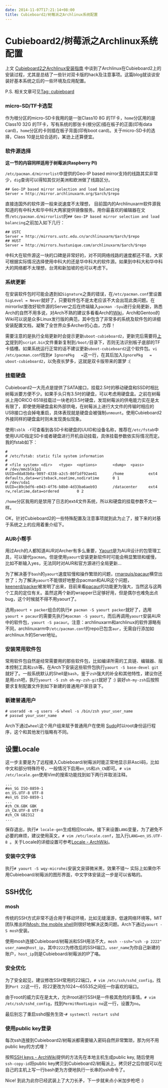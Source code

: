 ```yaml
---
date: 2014-11-07T17:21:14+08:00
title: Cubieboard2/树莓派之Archlinux系统配置
---
```


# Cubieboard2/树莓派之Archlinux系统配置

上文 [Cubieboard2之Archlinux安装指南](http://blog.billryan.me/posts/2014/11/Cubieboard2-Archlinux-install.html) 中谈到了Archlinux在Cubieboard2上的安装过程，尤其是总结了一些针对双卡版的hack及注意事项。这篇blog就谈谈安装好基本系统之后的一些环境及应用配置。

P.S. 相关文章可见[Tag: cubieboard](http://blog.billryan.me/tags/cubieboard/)
<!--more-->
### micro-SD/TF卡选型  

作为根分区的micro-SD卡我用的是一张Class10 8G 的TF卡，`home`分区用的是Class10 32G 的TF卡，写有系统的那张卡(根分区)插在板子的正面(印有data card)，`home`分区的卡则插在板子背面(印有boot card)。关于micro-SD卡的选择，Class 10是比较合适的，某逊上还算便宜。

### 软件源选择  

**这一节的内容同样适用于树莓派(Raspberry PI)**  

`/etc/pacman.d/mirrorlist`中提供的Geo-IP based mirror支持的线路其实非常少，`dig`查询可以得知其仅对美洲和欧洲做了线路区分。

```
## Geo-IP based mirror selection and load balancing
Server = http://mirror.archlinuxarm.org/$arch/$repo
```

直接连国外的软件源一般来说速度不太理想，
目前国内的Archlinuxarm软件源我知道的有中科大和华中科大两家提供镜像服务。用你最喜欢的编辑器在文件`/etc/pacman.d/mirrorlist`的`## Geo-IP based mirror selection and load balancing`之前加入如下几行：  

```
## USTC  
Server = http://mirrors.ustc.edu.cn/archlinuxarm/$arch/$repo
## HUST
Server = http://mirrors.hustunique.com/archlinuxarm/$arch/$repo
```

中科大在软件源这一块的口碑是非常好的，对不同网络线路的速度都还不错，大家可根据实际情况选择使用中科大的还是华中科大的软件源。如果到中科大和华中科大的网络都不太理想，台湾和新加坡的也可以考虑下。  

### 系统更新

在安装软件包时可能会遇到如`Signature`之类的错误，在`/etc/pacman.conf`里设置`SigLevel = Never`就好了，只要软件包不是太老应该不大会出现此类问题。在mirrorlist里改好软件源的Server之后在终端输入`pacman -Syu`进行全局更新，熟悉Arch的自然不用多说，对Arch不熟的建议多看看Arch的[Wiki](https://wiki.archlinux.org/)，Arch和Gentoo的Wiki可以说是众多Linux发行版的典范，其中包含了非常多的系统及软件包的详细安装配置文档，凝聚了全世界众多Archer的心血，力荐！

需要注意的是执行全局更新时会提示更新`uboot-cubieboard2`，更新完后需要将[上文](http://blog.billryan.me/posts/2014/11/Cubieboard2-Archlinux-install.html)提到的`script.bin`文件重新复制到`/boot/`目录下，否则无法识别板子底部的TF卡插槽。如果系统运行正常的话不建议更新`uboot-cubieboard2`这个软件包。`vi /etc/pacman.conf`找到`# IgnorePkg   =`这一行，在其后加入`IgnorePkg   = uboot-cubieboard2`，以免夜长梦多，这就是双卡版带来的噩梦 :(   

### 挂载硬盘  

Cubieboard2一大亮点是提供了SATA接口，挂载2.5吋的移动硬盘和SSD时相比树莓派要方便不少。如果手头只有3.5吋的硬盘，可以考虑用硬盘盒。之前在树莓派上用ORICO 6518挂载过一块老的3.5吋硬盘，发现树莓派的供电能力实在是太有限了，即使使用硬盘盒和外部供电，在树莓派上进行大文件的传输时相应的USB接口也会掉电重启，具体表现就是硬盘会被强制`unmount`。使用Cubieboard2外接同样的硬盘盒时则未发现类似现象。

使用`lsblk -f`可查看到各SD卡和硬盘的UUID和设备名称，推荐在`/etc/fstab`中使用UUID指定SD卡或者硬盘进行开机自动挂载，具体挂载参数依实际情况而定。我的fstab如下：  

```
# 
# /etc/fstab: static file system information
#
# <file system> <dir>   <type>  <options>       <dump>  <pass>
# /dev/mmcblk1p1
UUID=dda83b0a-9897-4338-a2c5-80f1df92ae41       /home           ext4            defaults,data=writeback,noatime,nodiratime      0 1
# /dev/sda1
UUID=c89cbdf6-e043-4f76-b8b0-4d33ba6aeb93       /datacenter     ext4            rw,relatime,data=ordered        0 2
```

`/home`分区我用的是禁用了日志的ext4文件系统，所以和硬盘的挂载参数不太一样。

OK，针对Cubieboard2的一些特殊配置及注意事项就到此为止了，接下来的对基于系统之上的应用着重介绍下。

### AUR小帮手  

用过Arch的人都知道AUR对Archer有多么重要，[Yaourt](https://wiki.archlinux.org/index.php/Yaourt)是为AUR设计的包管理工具，可以替代`pacman`。但是使用`yaourt`安装更新软件时可能会稍显繁琐和缓慢，比如不断输入yes，无法同时对AUR和官方源进行全局更新... 

为了解决基于`bash`的`yaourt`速度较慢和操作繁琐的问题，[rmarquis/pacaur](https://github.com/rmarquis/pacaur)横空出世了；为了解决`yaourt`不能很好地整合pacman和AUR这个问题，[keenerd/packer](https://github.com/keenerd/packer)被发明了出来，目前来看[pacaur](https://github.com/rmarquis/pacaur)的功能更为强大，当然这与这两个工具的定位有关。虽然这两个新的wrapper已足够好用，但是偶尔也难免出点bug，这个时候就不得不用yaourt了。

选用`yaourt + packer`组合的执行`# pacman -S yaourt packer`就好了，选用`yaourt + pacaur`的需要先执行`#pacman -S yaourt`，而后再调用`yaourt`安装AUR中的软件包，`yaourt -S pacaur`。注意：archlinuxarm和archlinux的软件源略有不同，archlinuxarm中`/etc/pacman.conf`的repo已包含`aur`，无需自行添加如archlinux.fr的Server地址。

### 安装常用软件包  

常用软件包自然是经常需要用的那些软件包，比如编译所需的工具链、编辑器、版本控制工具和`zsh`等。在Arch下安装这些软件包执行`yaourt -S base-devel git`就好了。一般系统默认的Shell是`bash`，鉴于`zsh`强大的补全和其他特性，建议你还是用`zsh`吧，执行`yaourt -S zsh oh-my-zsh-git`就好了 :) 装好`oh-my-zsh`后按照要求复制配置文件到如下新建的普通用户家目录下。

### 新建普通用户  

```
# useradd -m -g users -G wheel -s /bin/zsh your_user_name
# passwd your_user_name
```
Arch下通过`wheel`这个用户组来赋予普通用户在使用 [Sudo](https://wiki.archlinux.org/index.php/Sudo)时以root身份运行程序，这个和其他发行版略有不同。

## 设置Locale  

这一步主要是为了远程接入Cubieboard/树莓派时能正常地显示非Ascii码，比如中文和部分特殊符号，一般情况下启用`en_US`和`zh_CN`即可。`# vim /etc/locale.gen`使用Vim的搜索功能找到如下两行并取消注释。

```
...
#en_SG ISO-8859-1
en_US.UTF-8 UTF-8
#en_US ISO-8859-1
...
#zh_CN.GBK GBK
zh_CN.UTF-8 UTF-8
#zh_CN GB2312
...
```
保存退出，执行`# locale-gen`生成相应locale。接下来设置`LANG`变量，为了避免不必要的麻烦，建议使用英文，`# vim /etc/locale.conf`，加入行`LANG=en_US.UTF-8
`。关于Locale的详细设置可参考[Locale - ArchWiki](https://wiki.archlinux.org/index.php/locale)。

### 安装中文字体  

执行`# yaourt -S wqy-microhei`安装文泉驿微米黑，效果不错～ 实际上如果你不用Cubieboard/树莓派的图形界面，中文字体安装这一步是可以省略的。

## SSH优化  

### mosh 

传统的SSH方式非常不适合用于移动环境，比如无缝漫游，低速网络环境等。MIT团队推出的[Mosh: the mobile shell](https://mosh.mit.edu/)则很好地解决这类问题。Arch下通过`yaourt -S mosh`安装。

使用mosh连接Cubieboard/树莓派和SSH用法不大，`mosh --ssh="ssh -p 2222" user_name@host_ip`，其中`2222`为修改后的SSH端口，`user_name`为你自己新建的账户，`host_ip`则是Cubieboard/树莓派的IP了咯。

### 安全优化 

为了安全起见，建议修改SSH常用的22端口，`# vim /etc/ssh/sshd_config`，找到`Port 22`这一行，将22更改为1024～65535之间任一你喜欢的端口。

由于root的威力实在是太大，允许root进行SSH是一件极其危险的事情。`# vim /etc/ssh/sshd_config`，找到`PermitRootLogin no`这一行，设置为`no`。

最后别忘了重启sshd服务生效-`# systemctl restart sshd`

### 使用public key登录

每次ssh连接到Cubieboard2/树莓派都需要输入密码自然非常繁琐，那为何不用public key的方式哩？

按照[SSH keys - ArchWiki](https://wiki.archlinux.org/index.php/SSH_keys)提供的方法先在本地主机生成public key, 随后使用`ssh-copy-id`将public key拷贝到Cubieboard2/树莓派上。拷贝好之后你就可以在自己的主机上写一行bash更为方便地执行一长串的ssh命令了。

Nice! 到此为此你已经武装上了大刀长矛，下一步就来点小米加步枪吧 :)